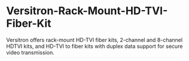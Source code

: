 # Versitron-Rack-Mount-HD-TVI-Fiber-Kit
Versitron offers rack-mount HD-TVI fiber kits, 2-channel and 8-channel HDTVI kits, and HD-TVI to fiber kits with duplex data support for secure video transmission.
